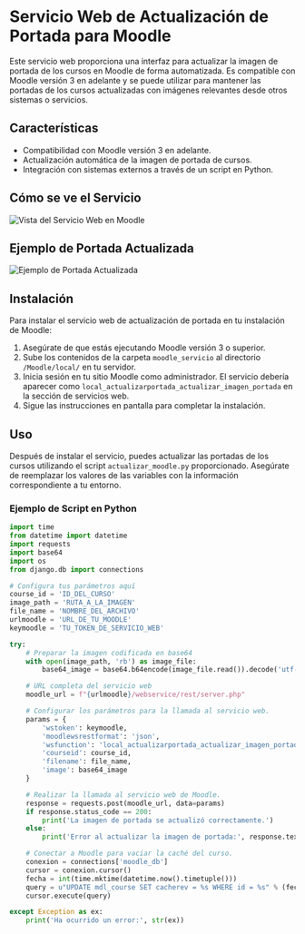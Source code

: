 # Servicio Web de Actualización de Portada para Moodle

Este servicio web proporciona una interfaz para actualizar la imagen de portada de los cursos en Moodle de forma automatizada. Es compatible con Moodle versión 3 en adelante y se puede utilizar para mantener las portadas de los cursos actualizadas con imágenes relevantes desde otros sistemas o servicios.

## Características

- Compatibilidad con Moodle versión 3 en adelante.
- Actualización automática de la imagen de portada de cursos.
- Integración con sistemas externos a través de un script en Python.

## Cómo se ve el Servicio

![Vista del Servicio Web en Moodle](https://integrasoluc.net/media/moodle_.png)

## Ejemplo de Portada Actualizada

![Ejemplo de Portada Actualizada](https://integrasoluc.net/media/moodle_1.png)


## Instalación

Para instalar el servicio web de actualización de portada en tu instalación de Moodle:

1. Asegúrate de que estás ejecutando Moodle versión 3 o superior.
2. Sube los contenidos de la carpeta `moodle_servicio` al directorio `/Moodle/local/` en tu servidor.
3. Inicia sesión en tu sitio Moodle como administrador. El servicio debería aparecer como `local_actualizarportada_actualizar_imagen_portada` en la sección de servicios web.
4. Sigue las instrucciones en pantalla para completar la instalación.

## Uso

Después de instalar el servicio, puedes actualizar las portadas de los cursos utilizando el script `actualizar_moodle.py` proporcionado. Asegúrate de reemplazar los valores de las variables con la información correspondiente a tu entorno.

### Ejemplo de Script en Python

```python
import time
from datetime import datetime
import requests
import base64
import os
from django.db import connections

# Configura tus parámetros aquí
course_id = 'ID_DEL_CURSO'
image_path = 'RUTA_A_LA_IMAGEN'
file_name = 'NOMBRE_DEL_ARCHIVO'
urlmoodle = 'URL_DE_TU_MOODLE'
keymoodle = 'TU_TOKEN_DE_SERVICIO_WEB'

try:
    # Preparar la imagen codificada en base64
    with open(image_path, 'rb') as image_file:
        base64_image = base64.b64encode(image_file.read()).decode('utf-8')

    # URL completa del servicio web
    moodle_url = f"{urlmoodle}/webservice/rest/server.php"

    # Configurar los parámetros para la llamada al servicio web.
    params = {
        'wstoken': keymoodle,
        'moodlewsrestformat': 'json',
        'wsfunction': 'local_actualizarportada_actualizar_imagen_portada',
        'courseid': course_id,
        'filename': file_name,
        'image': base64_image
    }

    # Realizar la llamada al servicio web de Moodle.
    response = requests.post(moodle_url, data=params)
    if response.status_code == 200:
        print('La imagen de portada se actualizó correctamente.')
    else:
        print('Error al actualizar la imagen de portada:', response.text)

    # Conectar a Moodle para vaciar la caché del curso.
    conexion = connections['moodle_db']
    cursor = conexion.cursor()
    fecha = int(time.mktime(datetime.now().timetuple()))
    query = u"UPDATE mdl_course SET cacherev = %s WHERE id = %s" % (fecha, course_id)
    cursor.execute(query)

except Exception as ex:
    print('Ha ocurrido un error:', str(ex))

